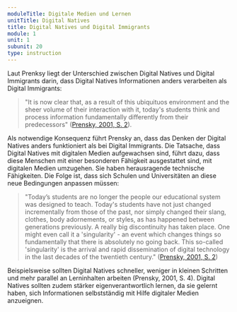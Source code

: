 ```yaml
---
moduleTitle: Digitale Medien und Lernen
unitTitle: Digital Natives
title: Digital Natives und Digital Immigrants
module: 1
unit: 1
subunit: 20
type: instruction
---
```


Laut Prenksy liegt der Unterschied zwischen Digital Natives und Digital Immigrants darin, dass Digital Natives Informationen anders verarbeiten als Digital Immigrants: 

> "It is now clear that, as a result of this ubiquituos environment and the sheer volume of their interaction with it, today's students think and process information fundamentally differently from their predecessors" ([Prensky, 2001, S. 2](https://www.emeraldinsight.com/doi/pdfplus/10.1108/10748120110424816)). 

Als notwendige Konsequenz führt Prensky an, dass das Denken der Digital Natives anders funktioniert als bei Digital Immigrants. Die Tatsache, dass Digital Natives mit digitalen Medien aufgewachsen sind, führt dazu, dass diese Menschen mit einer besonderen Fähigkeit ausgestattet sind, mit digitalen Medien umzugehen. Sie haben herausragende technische Fähigkeiten. Die Folge ist, dass sich Schulen und Universitäten an diese neue Bedingungen anpassen müssen:

> "Today’s students are no longer the people our educational system was designed to teach. Today's students have not just changed incrementally from those of the past, nor simply changed their slang, clothes, body adornements, or styles, as has happened between generations previously. A really big discontinuity has taken place. One might even call it a 'singularity' - an event which changes things so fundamentally that there is absolutely no going back. This so-called 'singularity' is the arrival and rapid dissemination of digital technology in the last decades of the twentieth century." ([Prensky, 2001, S. 2](https://www.emeraldinsight.com/doi/pdfplus/10.1108/10748120110424816))

Beispielsweise sollten Digital Natives schneller, weniger in kleinen Schritten und mehr parallel an Lerninhalten arbeiten (Prensky, 2001, S. 4). Digital Natives sollten zudem stärker eigenverantwortlich lernen, da sie gelernt haben, sich Informationen selbstständig mit Hilfe digitaler Medien anzueignen.



